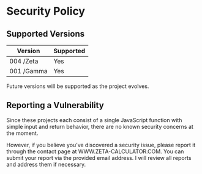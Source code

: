 # Security Policy

## Supported Versions

| Version                      | Supported    |
| ---------------------------- | ------------ |
| 004 /Zeta                    | Yes          |
| 001 /Gamma                   | Yes          |
Future versions will be supported as the project evolves.

## Reporting a Vulnerability

Since these projects each consist of a single JavaScript function with simple input and return behavior, there are no known security concerns at the moment.

However, if you believe you’ve discovered a security issue, please report it through the contact page at WWW.ZETA-CALCULATOR.COM.
You can submit your report via the provided email address.
I will review all reports and address them if necessary.
